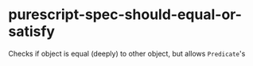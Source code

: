 # purescript-spec-should-equal-or-satisfy

Checks if object is equal (deeply) to other object, but allows `Predicate`'s
